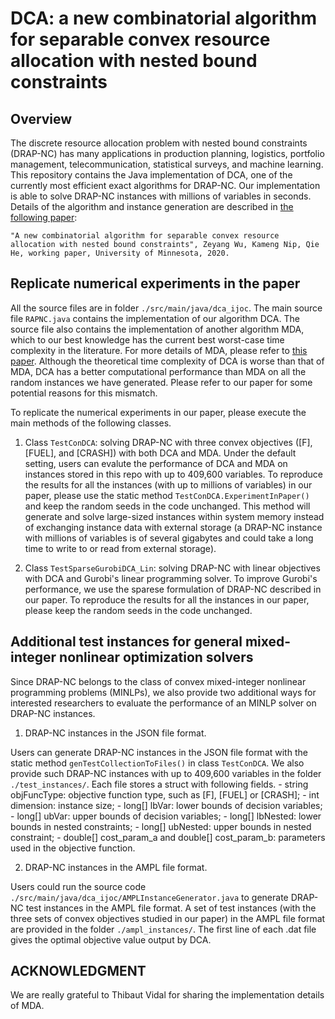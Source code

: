 # DCA: a new combinatorial algorithm for separable convex resource allocation with nested bound constraints

## Overview 
The discrete resource allocation problem with nested bound constraints (DRAP-NC) has many applications in production planning, logistics, portfolio management, telecommunication, statistical surveys, and machine learning. This repository contains the Java implementation of DCA, one of the currently most efficient exact algorithms for DRAP-NC. Our implementation is able to solve DRAP-NC instances with millions of variables in seconds. Details of the algorithm and instance generation are described in [the following paper](http://www.optimization-online.org/DB_FILE/2018/11/6902.pdf):

	"A new combinatorial algorithm for separable convex resource allocation with nested bound constraints", Zeyang Wu, Kameng Nip, Qie He, working paper, University of Minnesota, 2020.

## Replicate numerical experiments in the paper
All the source files are in folder `./src/main/java/dca_ijoc`. The main source file `RAPNC.java` contains the implementation of our algorithm DCA. The source file also contains the implementation of another algorithm MDA, which to our best knowledge has the current best worst-case time complexity in the literature. For more details of MDA, please refer to [this paper](https://arxiv.org/abs/1703.01484). Although the theoretical time complexity of DCA is worse than that of MDA, DCA has a better computational performance than MDA on all the random instances we have generated. Please refer to our paper for some potential reasons for this mismatch.

To replicate the numerical experiments in our paper, please execute the main methods of the following classes. 
1. Class `TestConDCA`: solving DRAP-NC with three convex objectives ([F], [FUEL], and [CRASH]) with both DCA and MDA. Under the default setting, users can evalute the performance of DCA and MDA on instances stored in this repo with up to 409,600 variables. To reproduce the results for all the instances (with up to millions of variables) in our paper, please use the static method `TestConDCA.ExperimentInPaper()` and keep the random seeds in the code unchanged. This method will generate and solve large-sized instances within system memory instead of exchanging instance data with external storage (a DRAP-NC instance with millions of variables is of several gigabytes and could take a long time to write to or read from external storage). 

2. Class `TestSparseGurobiDCA_Lin`: solving DRAP-NC with linear objectives with DCA and Gurobi's linear programming solver. To improve Gurobi's performance, we use the sparese formulation of DRAP-NC described in our paper. To reproduce the results for all the instances in our paper, please keep the random seeds in the code unchanged.
	
## Additional test instances for general mixed-integer nonlinear optimization solvers
Since DRAP-NC belongs to the class of convex mixed-integer nonlinear programming problems (MINLPs), we also provide two additional ways for interested researchers to evaluate the performance of an MINLP solver on DRAP-NC instances. 

1. DRAP-NC instances in the JSON file format. 

Users can generate DRAP-NC instances in the JSON file format with the static method `genTestCollectionToFiles()` in class `TestConDCA`. We also provide such DRAP-NC instances with up to 409,600 variables in the folder `./test_instances/`. Each file stores a struct with following fields.
	- string objFuncType: objective function type, such as [F], [FUEL] or [CRASH];
	- int dimension: instance size;
	- long[] lbVar: lower bounds of decision variables;
	- long[] ubVar: upper bounds of decision variables;
	- long[] lbNested: lower bounds in nested constraints;
	- long[] ubNested: upper bounds in nested constraint;
	- double[] cost_param_a and double[] cost_param_b: parameters used in the objective function.
	
2. DRAP-NC instances in the AMPL file format. 

Users could run the source code `./src/main/java/dca_ijoc/AMPLInstanceGenerator.java` to generate DRAP-NC test instances in the AMPL file format. A set of test instances (with the three sets of convex objectives studied in our paper) in the AMPL file format are provided in the folder `./ampl_instances/`. The first line of each .dat file gives the optimal objective value output by DCA. 

## ACKNOWLEDGMENT

We are really grateful to Thibaut Vidal for sharing the implementation details of MDA.
